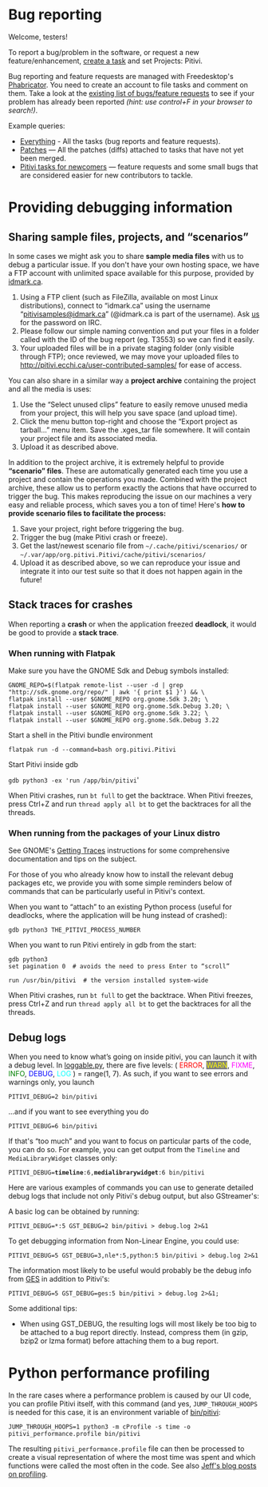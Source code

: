 # Bug reporting

Welcome, testers!

To report a bug/problem in the software, or request a new
feature/enhancement, [create a
task](https://phabricator.freedesktop.org/maniphest/task/edit/form/1/?projects=pitivi)
and set Projects: Pitivi.

Bug reporting and feature requests are managed with Freedesktop's
[Phabricator](https://phabricator.freedesktop.org). You need to create
an account to file tasks and comment on them. Take a look at the
[existing list of bugs/feature
requests](https://phabricator.freedesktop.org/tag/pitivi/) to see if
your problem has already been reported *(hint: use control+F in your
browser to search!)*.

Example queries:

-   [Everything](https://phabricator.freedesktop.org/tag/pitivi/) - All
    the tasks (bug reports and feature requests).
-   [Patches](https://phabricator.freedesktop.org/differential/query/8RA8XgY0ogT3/)
    — All the patches (diffs) attached to tasks that have not yet been
    merged.
-   [Pitivi tasks for
    newcomers](https://phabricator.freedesktop.org/project/view/111/) —
    feature requests and some small bugs that are considered easier for
    new contributors to tackle.

# Providing debugging information

## Sharing sample files, projects, and “scenarios”

In some cases we might ask you to share **sample media files** with us
to debug a particular issue. If you don't have your own hosting space,
we have a FTP account with unlimited space available for this purpose,
provided by [idmark.ca](http://idmark.ca).

1.  Using a FTP client (such as FileZilla, available on most Linux
    distributions), connect to “idmark.ca” using the username
    “pitivisamples@idmark.ca” (@idmark.ca is part of the username). Ask
    [us](The_people.md) for the password on IRC.
2.  Please follow our simple naming convention and put your files in a
    folder called with the ID of the bug report (eg. T3553) so we can
    find it easily.
3.  Your uploaded files will be in a private staging folder (only
    visible through FTP); once reviewed, we may move your uploaded files
    to <http://pitivi.ecchi.ca/user-contributed-samples/> for ease of
    access.

You can also share in a similar way a **project archive** containing the
project and all the media is uses:

1.  Use the “Select unused clips” feature to easily remove unused media
    from your project, this will help you save space (and upload time).
2.  Click the menu button top-right and choose the “Export project as
    tarball...” menu item. Save the .xges\_tar file somewhere. It will
    contain your project file and its associated media.
3.  Upload it as described above.

In addition to the project archive, it is extremely helpful to provide
**“scenario” files**. These are automatically generated each time you
use a project and contain the operations you made. Combined with the
project archive, these allow us to perform exactly the actions that have
occurred to trigger the bug. This makes reproducing the issue on our
machines a very easy and reliable process, which saves you a ton of
time! Here's **how to provide scenario files to facilitate the
process:**

1.  Save your project, right before triggering the bug.
2.  Trigger the bug (make Pitivi crash or freeze).
3.  Get the last/newest scenario file from `~/.cache/pitivi/scenarios/`
    or `~/.var/app/org.pitivi.Pitivi/cache/pitivi/scenarios/`
4.  Upload it as described above, so we can reproduce your issue and
    integrate it into our test suite so that it does not happen again in
    the future!

## Stack traces for crashes

When reporting a **crash** or when the application freezed **deadlock**,
it would be good to provide a **stack trace**.

### When running with Flatpak

Make sure you have the GNOME Sdk and Debug symbols installed:

```
GNOME_REPO=$(flatpak remote-list --user -d | grep "http://sdk.gnome.org/repo/" | awk '{ print $1 }') && \
flatpak install --user $GNOME_REPO org.gnome.Sdk 3.20; \
flatpak install --user $GNOME_REPO org.gnome.Sdk.Debug 3.20; \
flatpak install --user $GNOME_REPO org.gnome.Sdk 3.22; \
flatpak install --user $GNOME_REPO org.gnome.Sdk.Debug 3.22
```

Start a shell in the Pitivi bundle environment

`flatpak run -d --command=bash org.pitivi.Pitivi`

Start Pitivi inside gdb

`gdb python3 -ex 'run /app/bin/pitivi`'

When Pitivi crashes, run `bt full` to get the backtrace. When Pitivi
freezes, press Ctrl+Z and run `thread apply all bt` to get the
backtraces for all the threads.

### When running from the packages of your Linux distro

See GNOME's [Getting
Traces](https://wiki.gnome.org/Community/GettingInTouch/Bugzilla/GettingTraces)
instructions for some comprehensive documentation and tips on the
subject.

For those of you who already know how to install the relevant debug
packages etc, we provide you with some simple reminders below of
commands that can be particularly useful in Pitivi's context.

When you want to “attach” to an existing Python process (useful for
deadlocks, where the application will be hung instead of crashed):

`gdb python3 THE_PITIVI_PROCESS_NUMBER`

When you want to run Pitivi entirely in gdb from the start:

`gdb python3`\
`set pagination 0  # avoids the need to press Enter to “scroll”`

`run /usr/bin/pitivi  # the version installed system-wide`

When Pitivi crashes, run `bt full` to get the backtrace. When Pitivi
freezes, press Ctrl+Z and run `thread apply all bt` to get the
backtraces for all the threads.

## Debug logs

When you need to know what’s going on inside pitivi, you can launch it
with a debug level. In
[loggable.py](https://git.gnome.org/browse/pitivi/tree/pitivi/utils/loggable.py#n50),
there are five levels: ( <span style="color:red;">ERROR</span>,
<span style="color:yellow; background-color:gray;">WARN</span>,
<span style="color:magenta;">FIXME</span>,
<span style="color:green;">INFO</span>,
<span style="color:blue;">DEBUG</span>,
<span style="color:cyan;">LOG</span> ) = range(1, 7). As such, if you
want to see errors and warnings only, you launch

`PITIVI_DEBUG=2 bin/pitivi`

...and if you want to see everything you do

`PITIVI_DEBUG=6 bin/pitivi`

If that's “too much” and you want to focus on particular parts of the
code, you can do so. For example, you can get output from the `Timeline`
and `MediaLibraryWidget` classes only:

`PITIVI_DEBUG=`**`timeline`**`:6,`**`medialibrarywidget`**`:6 bin/pitivi`

Here are various examples of commands you can use to generate detailed
debug logs that include not only Pitivi's debug output, but also
GStreamer's:

A basic log can be obtained by running:

`PITIVI_DEBUG=*:5 GST_DEBUG=2 bin/pitivi > debug.log 2>&1`

To get debugging information from Non-Linear Engine, you could use:

`PITIVI_DEBUG=5 GST_DEBUG=3,nle*:5,python:5 bin/pitivi > debug.log 2>&1`

The information most likely to be useful would probably be the debug
info from [GES](GES.md) in addition to Pitivi's:

`PITIVI_DEBUG=5 GST_DEBUG=ges:5 bin/pitivi > debug.log 2>&1;`

Some additional tips:

-   When using GST\_DEBUG, the resulting logs will most likely be too
    big to be attached to a bug report directly. Instead, compress them
    (in gzip, bzip2 or lzma format) before attaching them to a bug
    report.

# Python performance profiling

In the rare cases where a performance problem is caused by our UI code,
you can profile Pitivi itself, with this command (and yes,
`JUMP_THROUGH_HOOPS` is needed for this case, it is an environment
variable of
[bin/pitivi](https://git.gnome.org/browse/pitivi/tree/bin/pitivi.in):

`JUMP_THROUGH_HOOPS=1 python3 -m cProfile -s time -o pitivi_performance.profile bin/pitivi`

The resulting `pitivi_performance.profile` file can then be processed
to create a visual representation of where the most time was spent and
which functions were called the most often in the code. See also [Jeff's
blog posts on profiling](http://jeff.ecchi.ca/blog/tag/profiling/).
